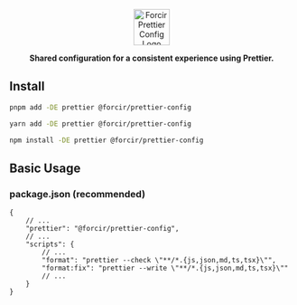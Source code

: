 <p align="center"></p>
<div align="center">
    <picture>
        <source media="(prefers-color-scheme: dark)" srcset="https://cdn.forcir.com/oss/forcir-prettier-config/assets/images/logos/dark.png" height="64">
        <source media="(prefers-color-scheme: light)" srcset="https://cdn.forcir.com/oss/forcir-prettier-config/assets/images/logos/light.png" height="64">
        <img alt="Forcir Prettier Config Logo" src="https://cdn.forcir.com/oss/forcir-prettier-config/assets/images/logos/light.png" height="64">
    </picture>
</div>
<p align="center"><strong>Shared configuration for a consistent experience using Prettier.</strong></p>
<p align="center"></p>

## Install

```bash
pnpm add -DE prettier @forcir/prettier-config
```

```bash
yarn add -DE prettier @forcir/prettier-config
```

```bash
npm install -DE prettier @forcir/prettier-config
```

## Basic Usage

### package.json (recommended)

```jsonc
{
    // ...
    "prettier": "@forcir/prettier-config",
    // ...
    "scripts": {
        // ...
        "format": "prettier --check \"**/*.{js,json,md,ts,tsx}\"",
        "format:fix": "prettier --write \"**/*.{js,json,md,ts,tsx}\""
        // ...
    }
}
```
